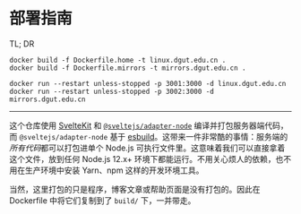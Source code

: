 # 部署指南

TL; DR

```shell
docker build -f Dockerfile.home -t linux.dgut.edu.cn .
docker build -f Dockerfile.mirrors -t mirrors.dgut.edu.cn .

docker run --restart unless-stopped -p 3001:3000 -d linux.dgut.edu.cn
docker run --restart unless-stopped -p 3002:3000 -d mirrors.dgut.edu.cn
```

------

这个仓库使用 [SvelteKit](https://kit.svelte.dev/docs#adapters) 和 [`@sveltejs/adapter-node`](https://github.com/sveltejs/kit/tree/b18a45c1a71f019e3ace43035fcc3d8561cd7ac9/packages/adapter-node) 编译并打包服务器端代码，而 `@sveltejs/adapter-node` 基于 [esbuild](https://esbuild.github.io/api/#transform-api)。这带来一件非常酷的事情：服务端的*所有代码*都可以打包进单个 Node.js 可执行文件里。这意味着我们可以直接拿着这个文件，放到任何 Node.js 12.x+ 环境下都能运行。不用关心烦人的依赖，也不用在生产环境中安装 Yarn、npm 这样的开发环境工具。

当然，这里打包的只是程序，博客文章或帮助页面是没有打包的。因此在 Dockerfile 中将它们复制到了 `build/` 下，一并带走。
